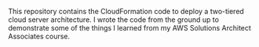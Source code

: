 This repository contains the CloudFormation code to deploy a two-tiered cloud server architecture. I wrote the code from the ground up to demonstrate some of the things I learned from my AWS Solutions Architect Associates course.
